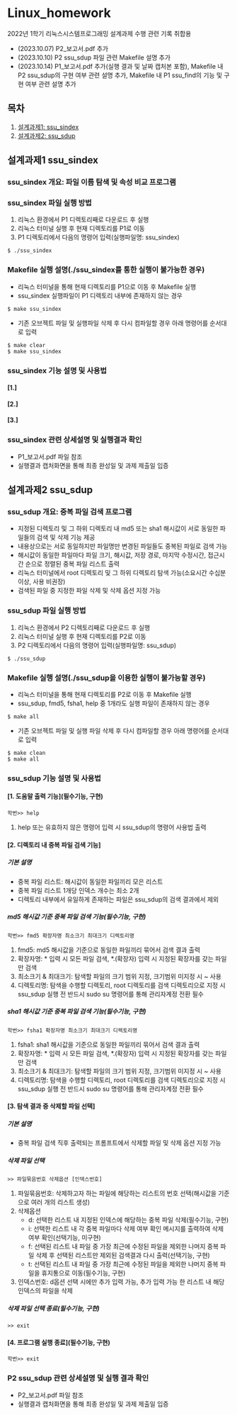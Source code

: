 # Linux_homework
2022년 1학기 리눅스시스템프로그래밍 설계과제 수행 관련 기록 취합용

* (2023.10.07) P2_보고서.pdf 추가
* (2023.10.10) P2 ssu_sdup 파일 관련 Makefile 설명 추가
* (2023.10.14) P1_보고서.pdf 추가(실행 결과 및 날짜 캡처본 포함), Makefile 내 P2 ssu_sdup의 구현 여부 관련 설명 추가, Makefile 내 P1 ssu_find의 기능 및 구현 여부 관련 설명 추가

## 목차
1. [설계과제1: ssu_sindex](#설계과제1-ssu_sindex)
2. [설계과제2: ssu_sdup](#설계과제2-ssu_sdup)

## 설계과제1 ssu_sindex
### ssu_sindex 개요: 파일 이름 탐색 및 속성 비교 프로그램
### ssu_sindex 파일 실행 방법
1. 리눅스 환경에서 P1 디렉토리째로 다운로드 후 실행
2. 리눅스 터미널 실행 후 현재 디렉토리를 P1로 이동
3. P1 디렉토리에서 다음의 명령어 입력(실행파일명: ssu_sindex)
```
$ ./ssu_sindex
```

### Makefile 실행 설명(./ssu_sindex를 통한 실행이 불가능한 경우)
* 리눅스 터미널을 통해 현재 디렉토리를 P1으로 이동 후 Makefile 실행
* ssu_sindex 실행파일이 P1 디렉토리 내부에 존재하지 않는 경우
```
$ make ssu_sindex
```
* 기존 오브젝트 파일 및 실행파일 삭제 후 다시 컴파일할 경우 아래 명령어를 순서대로 입력
```
$ make clear
$ make ssu_sindex
```

### ssu_sindex 기능 설명 및 사용법
#### [1.]
#### [2.]
#### [3.]

### ssu_sindex 관련 상세설명 및 실행결과 확인
* P1_보고서.pdf 파일 참조
* 실행결과 캡처화면을 통해 최종 완성일 및 과제 제출일 입증

## 설계과제2 ssu_sdup
### ssu_sdup 개요: 중복 파일 검색 프로그램
* 지정된 디렉토리 및 그 하위 디렉토리 내 md5 또는 sha1 해시값이 서로 동일한 파일들의 검색 및 삭제 기능 제공
* 내용상으로는 서로 동일하지만 파일명만 변경된 파일들도 중복된 파일로 검색 가능
* 해시값이 동일한 파일마다 파일 크기, 해시값, 저장 경로, 마지막 수정시간, 접근시간 순으로 정렬된 중복 파일 리스트 출력
* 리눅스 터미널에서 root 디렉토리 및 그 하위 디렉토리 탐색 가능(소요시간 수십분 이상, 사용 비권장)
* 검색된 파일 중 지정한 파일 삭제 및 삭제 옵션 지정 가능
  
### ssu_sdup 파일 실행 방법
1. 리눅스 환경에서 P2 디렉토리째로 다운로드 후 실행
2. 리눅스 터미널 실행 후 현재 디렉토리를 P2로 이동
3. P2 디렉토리에서 다음의 명령어 입력(실행파일명: ssu_sdup)
```
$ ./ssu_sdup
```

### Makefile 실행 설명(./ssu_sdup을 이용한 실행이 불가능할 경우)
* 리눅스 터미널을 통해 현재 디렉토리를 P2로 이동 후 Makefile 실행
* ssu_sdup, fmd5, fsha1, help 중 1개라도 실행 파일이 존재하지 않는 경우
```
$ make all
```
* 기존 오브젝트 파일 및 실행 파일 삭제 후 다시 컴파일할 경우 아래 명령어를 순서대로 입력
```
$ make clean
$ make all
```

### ssu_sdup 기능 설명 및 사용법
#### [1. 도움말 출력 기능](필수기능, 구현)
```
학번>> help
```
1. help 또는 유효하지 않은 명령어 입력 시 ssu_sdup의 명령어 사용법 출력
  
#### [2. 디렉토리 내 중복 파일 검색 기능]
##### 기본 설명
* 중복 파일 리스트: 해시값이 동일한 파일끼리 모은 리스트
* 중복 파일 리스트 1개당 인덱스 개수는 최소 2개
* 디렉토리 내부에서 유일하게 존재하는 파일은 ssu_sdup의 검색 결과에서 제외
    
##### md5 해시값 기준 중복 파일 검색 기능(필수기능, 구현)
```
학번>> fmd5 확장자명 최소크기 최대크기 디렉토리명
```
1. fmd5: md5 해시값을 기준으로 동일한 파일끼리 묶어서 검색 결과 출력
2. 확장자명: * 입력 시 모든 파일 검색, *.(확장자) 입력 시 지정된 확장자를 갖는 파일만 검색
3. 최소크기 & 최대크기: 탐색할 파일의 크기 범위 지정, 크기범위 미지정 시 ~ 사용
4. 디렉토리명: 탐색을 수행할 디렉토리, root 디렉토리를 검색 디렉토리으로 지정 시 ssu_sdup 실행 전 반드시 sudo su 명령어를 통해 관리자계정 전환 필수

##### sha1 해시값 기준 중복 파일 검색 기능(필수기능, 구현)
```
학번>> fsha1 확장자명 최소크기 최대크기 디렉토리명
```
1. fsha1: sha1 해시값을 기준으로 동일한 파일끼리 묶어서 검색 결과 출력
2. 확장자명: * 입력 시 모든 파일 검색, *.(확장자) 입력 시 지정된 확장자를 갖는 파일만 검색
3. 최소크기 & 최대크기: 탐색할 파일의 크기 범위 지정, 크기범위 미지정 시 ~ 사용
4. 디렉토리명: 탐색을 수행할 디렉토리, root 디렉토리를 검색 디렉토리으로 지정 시 ssu_sdup 실행 전 반드시 sudo su 명령어를 통해 관리자계정 전환 필수

#### [3. 탐색 결과 중 삭제할 파일 선택]
##### 기본 설명
* 중복 파일 검색 직후 출력되는 프롬프트에서 삭제할 파일 및 삭제 옵션 지정 가능

##### 삭제 파일 선택
```
>> 파일묶음번호 삭제옵션 [인덱스번호]
```
1. 파일묶음번호: 삭제하고자 하는 파일에 해당하는 리스트의 번호 선택(해시값을 기준으로 여러 개의 리스트 생성)
2. 삭제옵션
   * d: 선택한 리스트 내 지정된 인덱스에 해당하는 중복 파일 삭제(필수기능, 구현)
   * i: 선택한 리스트 내 각 중복 파일마다 삭제 여부 확인 메시지를 출력하여 삭제 여부 확인(선택기능, 미구현)
   * f: 선택된 리스트 내 파일 중 가장 최근에 수정된 파일을 제외한 나머지 중복 파일 삭제 후 선택된 리스트만 제외된 검색결과 다시 출력(선택기능, 구현)
   * t: 선택된 리스트 내 파일 중 가장 최근에 수정된 파일을 제외한 나머지 중복 파일을 휴지통으로 이동(필수기능, 구현)
3. 인덱스번호: d옵션 선택 시에만 추가 입력 가능, 추가 입력 가능 한 리스트 내 해당 인덱스의 파일을 삭제

##### 삭제 파일 선택 종료(필수기능, 구현)
```
>> exit
```

#### [4. 프로그램 실행 종료](필수기능, 구현)
```
학번>> exit
```

### P2 ssu_sdup 관련 상세설명 및 실행 결과 확인 
* P2_보고서.pdf 파일 참조
* 실행결과 캡처화면을 통해 최종 완성일 및 과제 제출일 입증
